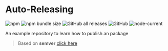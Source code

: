 # Auto-Releasing

![npm](https://img.shields.io/npm/v/auto-releasing)
![npm bundle size](https://img.shields.io/bundlephobia/minzip/auto-releasing?color=orange)
![GitHub all releases](https://img.shields.io/github/downloads/huutri148/auto-releasing/total?color=green)
![GitHub](https://img.shields.io/github/license/huutri148/auto-releasing)
![node-current](https://img.shields.io/node/v/auto-releasing)

An example repository to learn how to publish an package
> Based on **semver** [click here](https://semver.org/)